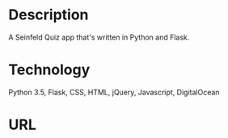 Description
=
A Seinfeld Quiz app that's written in Python and Flask.

Technology
=
Python 3.5, Flask, CSS, HTML, jQuery, Javascript, DigitalOcean

URL
=